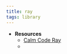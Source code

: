 ```yaml
---
title: ray
tags: library
---
```


- **Resources**
	- [Calm Code Ray](https://calmcode.io/ray/introduction.html)
	-
